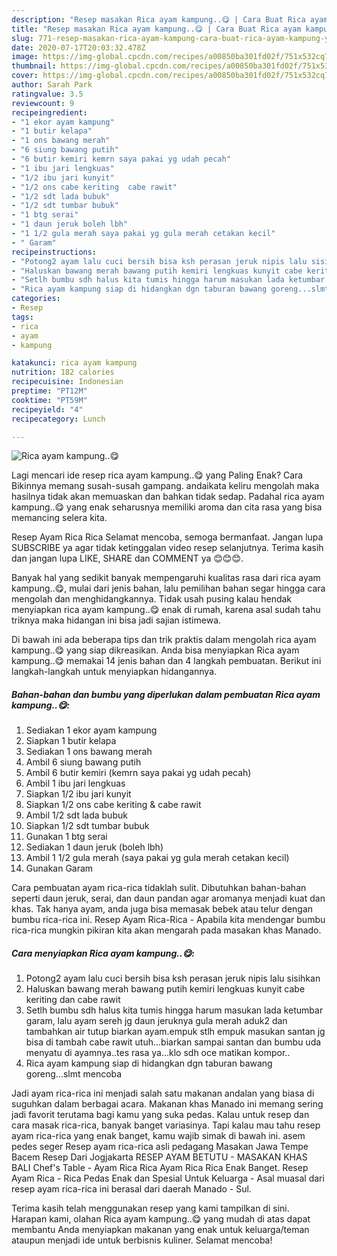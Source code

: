 ```yaml
---
description: "Resep masakan Rica ayam kampung..😋 | Cara Buat Rica ayam kampung..😋 Yang Sempurna"
title: "Resep masakan Rica ayam kampung..😋 | Cara Buat Rica ayam kampung..😋 Yang Sempurna"
slug: 771-resep-masakan-rica-ayam-kampung-cara-buat-rica-ayam-kampung-yang-sempurna
date: 2020-07-17T20:03:32.478Z
image: https://img-global.cpcdn.com/recipes/a00850ba301fd02f/751x532cq70/rica-ayam-kampung😋-foto-resep-utama.jpg
thumbnail: https://img-global.cpcdn.com/recipes/a00850ba301fd02f/751x532cq70/rica-ayam-kampung😋-foto-resep-utama.jpg
cover: https://img-global.cpcdn.com/recipes/a00850ba301fd02f/751x532cq70/rica-ayam-kampung😋-foto-resep-utama.jpg
author: Sarah Park
ratingvalue: 3.5
reviewcount: 9
recipeingredient:
- "1 ekor ayam kampung"
- "1 butir kelapa"
- "1 ons bawang merah"
- "6 siung bawang putih"
- "6 butir kemiri kemrn saya pakai yg udah pecah"
- "1 ibu jari lengkuas"
- "1/2 ibu jari kunyit"
- "1/2 ons cabe keriting  cabe rawit"
- "1/2 sdt lada bubuk"
- "1/2 sdt tumbar bubuk"
- "1 btg serai"
- "1 daun jeruk boleh lbh"
- "1 1/2 gula merah saya pakai yg gula merah cetakan kecil"
- " Garam"
recipeinstructions:
- "Potong2 ayam lalu cuci bersih bisa ksh perasan jeruk nipis lalu sisihkan"
- "Haluskan bawang merah bawang putih kemiri lengkuas kunyit cabe keriting dan cabe rawit"
- "Setlh bumbu sdh halus kita tumis hingga harum masukan lada ketumbar garam, lalu ayam sereh jg daun jeruknya gula merah aduk2 dan tambahkan air tutup biarkan ayam.empuk stlh empuk masukan santan jg bisa di tambah cabe rawit utuh...biarkan sampai santan dan bumbu uda menyatu di ayamnya..tes rasa ya...klo sdh oce matikan kompor.."
- "Rica ayam kampung siap di hidangkan dgn taburan bawang goreng...slmt mencoba"
categories:
- Resep
tags:
- rica
- ayam
- kampung

katakunci: rica ayam kampung 
nutrition: 182 calories
recipecuisine: Indonesian
preptime: "PT12M"
cooktime: "PT59M"
recipeyield: "4"
recipecategory: Lunch

---
```



![Rica ayam kampung..😋](https://img-global.cpcdn.com/recipes/a00850ba301fd02f/751x532cq70/rica-ayam-kampung😋-foto-resep-utama.jpg)

Lagi mencari ide resep rica ayam kampung..😋 yang Paling Enak? Cara Bikinnya memang susah-susah gampang. andaikata keliru mengolah maka hasilnya tidak akan memuaskan dan bahkan tidak sedap. Padahal rica ayam kampung..😋 yang enak seharusnya memiliki aroma dan cita rasa yang bisa memancing selera kita.

Resep Ayam Rica Rica Selamat mencoba, semoga bermanfaat. Jangan lupa SUBSCRIBE ya agar tidak ketinggalan video resep selanjutnya. Terima kasih dan jangan lupa LIKE, SHARE dan COMMENT ya 😊😊😊.

Banyak hal yang sedikit banyak mempengaruhi kualitas rasa dari rica ayam kampung..😋, mulai dari jenis bahan, lalu pemilihan bahan segar hingga cara mengolah dan menghidangkannya. Tidak usah pusing kalau hendak menyiapkan rica ayam kampung..😋 enak di rumah, karena asal sudah tahu triknya maka hidangan ini bisa jadi sajian istimewa.


Di bawah ini ada beberapa tips dan trik praktis dalam mengolah rica ayam kampung..😋 yang siap dikreasikan. Anda bisa menyiapkan Rica ayam kampung..😋 memakai 14 jenis bahan dan 4 langkah pembuatan. Berikut ini langkah-langkah untuk menyiapkan hidangannya.

<!--inarticleads1-->

##### Bahan-bahan dan bumbu yang diperlukan dalam pembuatan Rica ayam kampung..😋:

1. Sediakan 1 ekor ayam kampung
1. Siapkan 1 butir kelapa
1. Sediakan 1 ons bawang merah
1. Ambil 6 siung bawang putih
1. Ambil 6 butir kemiri (kemrn saya pakai yg udah pecah)
1. Ambil 1 ibu jari lengkuas
1. Siapkan 1/2 ibu jari kunyit
1. Siapkan 1/2 ons cabe keriting &amp; cabe rawit
1. Ambil 1/2 sdt lada bubuk
1. Siapkan 1/2 sdt tumbar bubuk
1. Gunakan 1 btg serai
1. Sediakan 1 daun jeruk (boleh lbh)
1. Ambil 1 1/2 gula merah (saya pakai yg gula merah cetakan kecil)
1. Gunakan  Garam


Cara pembuatan ayam rica-rica tidaklah sulit. Dibutuhkan bahan-bahan seperti daun jeruk, serai, dan daun pandan agar aromanya menjadi kuat dan khas. Tak hanya ayam, anda juga bisa memasak bebek atau telur dengan bumbu rica-rica ini. Resep Ayam Rica-Rica - Apabila kita mendengar bumbu rica-rica mungkin pikiran kita akan mengarah pada masakan khas Manado. 

<!--inarticleads2-->

##### Cara menyiapkan Rica ayam kampung..😋:

1. Potong2 ayam lalu cuci bersih bisa ksh perasan jeruk nipis lalu sisihkan
1. Haluskan bawang merah bawang putih kemiri lengkuas kunyit cabe keriting dan cabe rawit
1. Setlh bumbu sdh halus kita tumis hingga harum masukan lada ketumbar garam, lalu ayam sereh jg daun jeruknya gula merah aduk2 dan tambahkan air tutup biarkan ayam.empuk stlh empuk masukan santan jg bisa di tambah cabe rawit utuh...biarkan sampai santan dan bumbu uda menyatu di ayamnya..tes rasa ya...klo sdh oce matikan kompor..
1. Rica ayam kampung siap di hidangkan dgn taburan bawang goreng...slmt mencoba


Jadi ayam rica-rica ini menjadi salah satu makanan andalan yang biasa di suguhkan dalam berbagai acara. Makanan khas Manado ini memang sering jadi favorit terutama bagi kamu yang suka pedas. Kalau untuk resep dan cara masak rica-rica, banyak banget variasinya. Tapi kalau mau tahu resep ayam rica-rica yang enak banget, kamu wajib simak di bawah ini. asem pedes seger Resep ayam rica-rica asli pedagang Masakan Jawa Tempe Bacem Resep Dari Jogjakarta RESEP AYAM BETUTU - MASAKAN KHAS BALI Chef&#39;s Table - Ayam Rica Rica Ayam Rica Rica Enak Banget. Resep Ayam Rica - Rica Pedas Enak dan Spesial Untuk Keluarga - Asal muasal dari resep ayam rica-rica ini berasal dari daerah Manado - Sul. 

Terima kasih telah menggunakan resep yang kami tampilkan di sini. Harapan kami, olahan Rica ayam kampung..😋 yang mudah di atas dapat membantu Anda menyiapkan makanan yang enak untuk keluarga/teman ataupun menjadi ide untuk berbisnis kuliner. Selamat mencoba!
